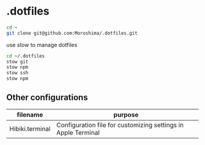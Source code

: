 # .dotfiles

```bash
cd ~
git clone git@github.com:Moroshima/.dotfiles.git
```

use stow to manage dotfiles

```bash
cd ~/.dotfiles
stow git
stow npm
stow ssh
stow npm
```

## Other configurations

| filename        | purpose                                                       |
| --------------- | ------------------------------------------------------------- |
| Hibiki.terminal | Configuration file for customizing settings in Apple Terminal |
